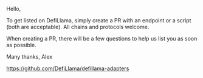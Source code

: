 Hello,

To get listed on DefiLlama, simply create a PR with an endpoint or a script (both are acceptable). All chains and protocols welcome.

When creating a PR, there will be a few questions to help us list you as soon as possible.

Many thanks,
Alex


https://github.com/DefiLlama/defillama-adapters
